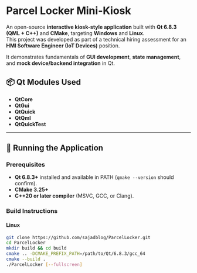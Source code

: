
# Parcel Locker Mini-Kiosk  

An open-source **interactive kiosk-style application** built with **Qt 6.8.3 (QML + C++)** and **CMake**, targeting **Windows** and **Linux**.  
This project was developed as part of a technical hiring assessment for an **HMI Software Engineer (IoT Devices)** position.  

It demonstrates fundamentals of **GUI development**, **state management**, and **mock device/backend integration** in Qt.  



## 📦 Qt Modules Used  

- **QtCore**  
- **QtGui**  
- **QtQuick**  
- **QtQml**  
- **QtQuickTest**  

---

## 🚀 Running the Application  

### Prerequisites  
- **Qt 6.8.3+** installed and available in PATH (`qmake --version` should confirm).  
- **CMake 3.25+**  
- **C++20 or later compiler** (MSVC, GCC, or Clang).  

### Build Instructions  

#### Linux  
```bash
git clone https://github.com/sajadblog/ParcelLocker.git
cd ParcelLocker
mkdir build && cd build
cmake .. -DCMAKE_PREFIX_PATH=/path/to/Qt/6.8.3/gcc_64
cmake --build .
./ParcelLocker [--fullscreen]
